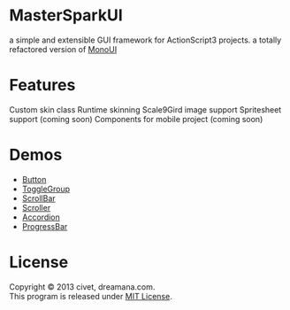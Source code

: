 MasterSparkUI
=============
  a simple and extensible GUI framework for ActionScript3 projects.
  a totally refactored version of <a href="http://code.google.com/p/mono/" target="_blank">MonoUI</a>

Features
===============
  Custom skin class
  Runtime skinning
  Scale9Gird image support
  Spritesheet support (coming soon)
  Components for mobile project (coming soon)

Demos
===============
<ul>
  <li><a href="http://dreamana.com/lab/mono/demo/button.htm" target="_blank">Button</a></li>
  <li><a href="http://dreamana.com/lab/mono/demo/togglegroup.htm" target="_blank">ToggleGroup</a></li>
  <li><a href="http://dreamana.com/lab/mono/demo/scrollbar.htm" target="_blank">ScrollBar</a></li>
  <li><a href="http://dreamana.com/lab/mono/demo/scroller.htm" target="_blank">Scroller</a></li>
  <li><a href="http://dreamana.com/lab/mono/demo/accordion.htm" target="_blank">Accordion</a></li>
  <li><a href="http://dreamana.com/lab/mono/demo/progressbar.htm" target="_blank">ProgressBar</a></li>
</ul>

License
===============
  Copyright © 2013 civet, dreamana.com.  
  This program is released under <a href="http://opensource.org/licenses/mit-license.php" target="_blank">MIT License</a>.
